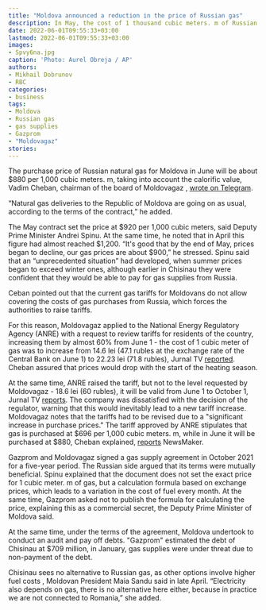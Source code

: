 ```yaml
---
title: "Moldova announced a reduction in the price of Russian gas"
description: In May, the cost of 1 thousand cubic meters. m of Russian gas for Moldova amounted to $920, in June it will drop to $880, Moldovagaz announced. The company demanded an increase in tariffs for the population by almost 60% due to the inability to cover costs
date: 2022-06-01T09:55:33+03:00
lastmod: 2022-06-01T09:55:33+03:00
images:
- Spvy6na.jpg
caption: 'Photo: Aurel Obreja / AP'
authors:
- Mikhail Dobrunov
- RBC
categories:
- business
tags:
- Moldova
- Russian gas
- gas supplies
- Gazprom
- "Moldovagaz"
stories:
---
```


The purchase price of Russian natural gas for Moldova in June will be about $880 per 1,000 cubic meters. m, taking into account the calorific value, Vadim Cheban, chairman of the board of Moldovagaz , [wrote on Telegram](https://t.me/vadimceban/123).

“Natural gas deliveries to the Republic of Moldova are going on as usual, according to the terms of the contract,” he added.

The May contract set the price at $920 per 1,000 cubic meters, said Deputy Prime Minister Andrei Spinu. At the same time, he noted that in April this figure had almost reached $1,200. “It's good that by the end of May, prices began to decline, our gas prices are about $900,” he stressed. Spinu said that an “unprecedented situation” had developed, when summer prices began to exceed winter ones, although earlier in Chisinau they were confident that they would be able to pay for gas supplies from Russia.

Ceban pointed out that the current gas tariffs for Moldovans do not allow covering the costs of gas purchases from Russia, which forces the authorities to raise tariffs.

For this reason, Moldovagaz applied to the National Energy Regulatory Agency (ANRE) with a request to review tariffs for residents of the country, increasing them by almost 60% from June 1 - the cost of 1 cubic meter of gas was to increase from 14.6 lei (47.1 rubles at the exchange rate of the Central Bank on June 1) to 22.23 lei (71.8 rubles), Jurnal TV [reported](https://www.jurnaltv.md/news/f676626475bb48af/moldovagaz-cere-majorarea-tarifului-pentru-consumatori-de-la-14-06-lei-la-22-23-lei-pentru-un-metru-cub-de-gaze.html). Cheban assured that prices would drop with the start of the heating season.

At the same time, ANRE raised the tariff, but not to the level requested by Moldovagaz - 18.6 lei (60 rubles), it will be valid from June 1 to October 1, Jurnal TV [reports](https://www.jurnaltv.md/news/716992a22455ab4f/anre-a-aprobat-noul-tarif-la-gaz.html). The company was dissatisfied with the decision of the regulator, warning that this would inevitably lead to a new tariff increase. Moldovagaz notes that the tariffs had to be revised due to a "significant increase in purchase prices." The tariff approved by ANRE stipulates that gas is purchased at $696 per 1,000 cubic meters. m, while in June it will be purchased at $880, Cheban explained, [reports](https://newsmaker.md/rus/novosti/tsena-postavki-gaza-v-moldovu-v-iyune-sostavit-880-za-tysyachu-kubometrov/) NewsMaker.

Gazprom and Moldovagaz signed a gas supply agreement in October 2021 for a five-year period. The Russian side argued that its terms were mutually beneficial. Spinu explained that the document does not set the exact price for 1 cubic meter. m of gas, but a calculation formula based on exchange prices, which leads to a variation in the cost of fuel every month. At the same time, Gazprom asked not to publish the formula for calculating the price, explaining this as a commercial secret, the Deputy Prime Minister of Moldova said.

At the same time, under the terms of the agreement, Moldova undertook to conduct an audit and pay off debts. "Gazprom" estimated the debt of Chisinau at $709 million, in January, gas supplies were under threat due to non-payment of the debt.

Chisinau sees no alternative to Russian gas, as other options involve higher fuel costs , Moldovan President Maia Sandu said in late April. “Electricity also depends on gas, there is no alternative here either, because in practice we are not connected to Romania,” she added.


